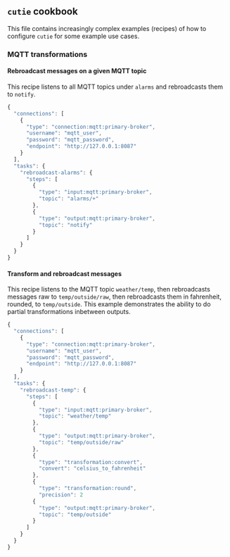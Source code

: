 ## `cutie` cookbook

This file contains increasingly complex examples (recipes) of how to configure `cutie` for some example use cases.

### MQTT transformations

#### Rebroadcast messages on a given MQTT topic

This recipe listens to all MQTT topics under `alarms` and rebroadcasts them to `notify`.

```javascript
{
  "connections": [
    {
      "type": "connection:mqtt:primary-broker",
      "username": "mqtt_user",
      "password": "mqtt_password",
      "endpoint": "http://127.0.0.1:8087"
    }
  ],
  "tasks": {
    "rebroadcast-alarms": {
      "steps": [
        {
          "type": "input:mqtt:primary-broker",
          "topic": "alarms/+"
        },
        {
          "type": "output:mqtt:primary-broker",
          "topic": "notify"
        }
      ]
    }
  }
}
```

#### Transform and rebroadcast messages

This recipe listens to the MQTT topic `weather/temp`, then rebroadcasts messages raw to `temp/outside/raw`, then rebroadcasts them in fahrenheit, rounded, to `temp/outside`. This example demonstrates the ability to do partial transformations inbetween outputs.

```javascript
{
  "connections": [
    {
      "type": "connection:mqtt:primary-broker",
      "username": "mqtt_user",
      "password": "mqtt_password",
      "endpoint": "http://127.0.0.1:8087"
    }
  ],
  "tasks": {
    "rebroadcast-temp": {
      "steps": [
        {
          "type": "input:mqtt:primary-broker",
          "topic": "weather/temp"
        },
        {
          "type": "output:mqtt:primary-broker",
          "topic": "temp/outside/raw"
        },
        {
          "type": "transformation:convert",
          "convert": "celsius_to_fahrenheit"
        },
        {
          "type": "transformation:round",
          "precision": 2
        {
          "type": "output:mqtt:primary-broker",
          "topic": "temp/outside"
        }
      ]
    }
  }
}
```
